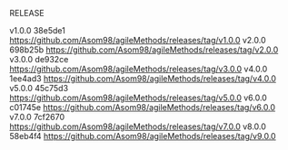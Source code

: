 RELEASE

v1.0.0 38e5de1 https://github.com/Asom98/agileMethods/releases/tag/v1.0.0
v2.0.0 698b25b https://github.com/Asom98/agileMethods/releases/tag/v2.0.0
v3.0.0 de932ce https://github.com/Asom98/agileMethods/releases/tag/v3.0.0
v4.0.0 1ee4ad3 https://github.com/Asom98/agileMethods/releases/tag/v4.0.0
v5.0.0 45c75d3 https://github.com/Asom98/agileMethods/releases/tag/v5.0.0
v6.0.0 c01745e https://github.com/Asom98/agileMethods/releases/tag/v6.0.0
v7.0.0 7cf2670 https://github.com/Asom98/agileMethods/releases/tag/v7.0.0
v8.0.0 58eb4f4 https://github.com/Asom98/agileMethods/releases/tag/v9.0.0